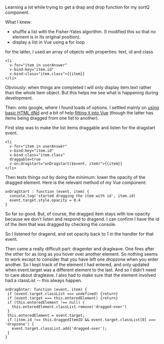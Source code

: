 Learning a lot while trying to get a drap and drop function for my sortQ component.

What I knew:
- shuffle a list with the Fisher-Yates algorithm. (I modified this so that no element is in its original position).
- display a list in Vue using a for loop

for the latter, I used an array of objects with properties: text, id and class
```
<li 
  v-for="item in userAnswer" 
  v-bind:key="item.id" 
  v-bind:class="item.class">{{item}} 
</li>
```
Obviously: when things are completed I will only display item.text rather than the whole item object. But this helps me see what is happening during development.

Then: onto google, where I found loads of options. I settled mainly on [using basic HTML dNd](https://web.dev/drag-and-drop/) and 
a bit of help [fitting it into Vue](https://learnvue.co/2020/01/how-to-add-drag-and-drop-to-your-vuejs-project/) (though the latter has items being dragged from one list to another).

First step was to make the list items draggable and listen for the dragstart event.
```
<li 
  v-for="item in userAnswer" 
  v-bind:key="item.id" 
  v-bind:class="item.class" 
  draggable=true
  v-on:dragstart="onDragstart($event, item)">{{item}}
</li>
```
Then tests things out by doing the minimum: lower the opacity of the dragged element. Here is the relevant method of my Vue component:
```
onDragStart : function (event, item) {
  console.log('started dragging the item with id', item.id)
  event.target.style.opacity = 0.4
}
```
So far so good. But, of course, the dragged item stays with low opacity because we don't listen and respond to dragend. I can confirm I have the id of the item that was dragged by checking the console.

So I listened for dragend, and set opacity back to 1 in the handler for that event.

Then came a really difficult part: dragenter and dragleave. One fires after the other for as long as you hover over another element. So nothing seems to work except to consider that you have left one dropzone when you enter another. So I kept track of the element I had entered, and only updated when event.target was a different element to the last. And so I didn't need to care about dragleave. I also had to make sure that the element involved had a classList -- this always happen.
```
onDragEnter: function (event, item) {
 if (event.target.classList === undefined) {return}
 if (event.target === this.enteredElement) {return}
 if (this.enteredElement !== null) {
   this.enteredElement.classList.remove('dragged-over')
 }
 this.enteredElement = event.target;
 if (item.id !== this.draggedItemID && event.target.classList[0] === 'dropzone') {
   event.target.classList.add('dragged-over');
 }
}
```
